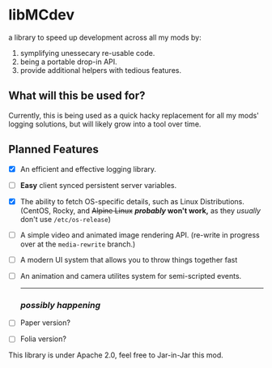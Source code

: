 # libMCdev

a library to speed up development across all my mods by:
1. symplifying unessecary re-usable code.
2. being a portable drop-in API.
3. provide additional helpers with tedious features.

## What will this be used for?

Currently, this is being used as a quick hacky replacement for all my mods' logging solutions, but will likely grow into a tool over time.

## Planned Features
- [X] An efficient and effective logging library.
- [ ] **Easy** client synced persistent server variables.
- [X] The ability to fetch OS-specific details, such as Linux Distributions. (CentOS, Rocky, and ~~Alpine Linux~~ **_probably_ won't work,** as they _usually_ don't use `/etc/os-release`)
- [ ] A simple video and animated image rendering API. (re-write in progress over at the `media-rewrite` branch.)
- [ ] A modern UI system that allows you to throw things together fast
- [ ] An animation and camera utilites system for semi-scripted events. 
  
  <hr>
  
  ### **_possibly happening_**
- [ ] Paper version?
- [ ] Folia version?

This library is under Apache 2.0, feel free to Jar-in-Jar this mod. 
